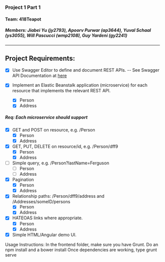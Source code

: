### Project 1 Part 1

#### Team: 418Teapot

##### Members: Jiabei Yu (jy2793), Apoorv Purwar (ap3644), Yuval Schaal (ys3055), Will Pascucci (wmp2108), Guy Yardeni (gy2241)

---

## Project Requirements:

- [x] Use Swagger Editor to define and document REST APIs.
-- See Swagger API Documentation at [here](https://app.swaggerhub.com/home) 

- [x] Implement an Elastic Beanstalk application (microservice) for each resource that implements the relevant REST API.
    - [x] Person
    - [x] Address 

##### Req: Each microservice should support

- [x] GET and POST on resource, e.g. /Person
    - [x] Person
    - [x] Address 
- [x] GET, PUT, DELETE on resource/id, e.g. /Person/dff9
    - [x] Person
    - [x] Address 
- [ ] Simple query, e.g. /Person?lastName=Ferguson
    - [ ] Person
    - [ ] Address 
- [x] Pagination
    - [x] Person
    - [x] Address 
- [x] Relationship paths: /Person/dff9/address and /Addresses/someID/persons
    - [x] Person
    - [x] Address 
- [x] HATEOAS links where appropriate.
    - [x] Person
    - [x] Address 
- [x] Simple HTML/Angular demo UI.

Usage Instructions:
In the frontend folder, make sure you have Grunt. Do an npm install and a bower install
Once dependencies are working, type grunt serve

